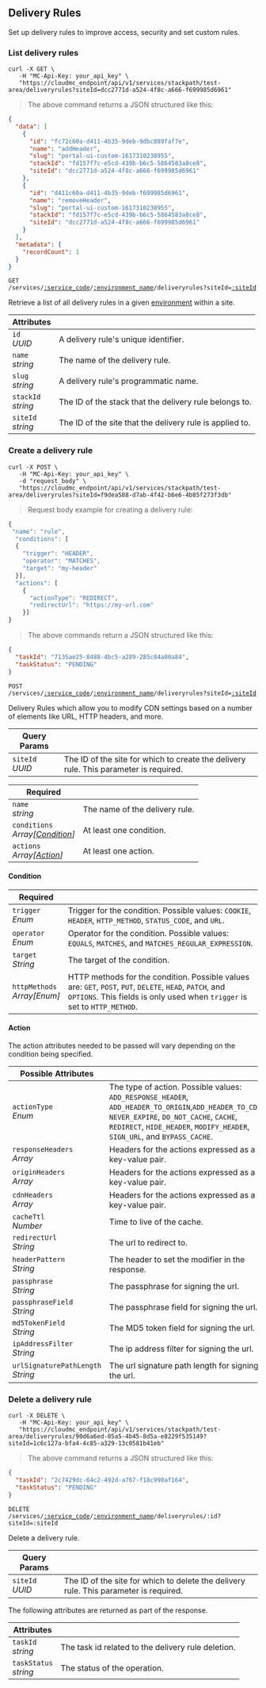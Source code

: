 ## Delivery Rules

Set up delivery rules to improve access, security and set custom rules.

<!-------------------- LIST DELIVERY_RULE -------------------->

### List delivery rules

```shell
curl -X GET \
   -H "MC-Api-Key: your_api_key" \
   "https://cloudmc_endpoint/api/v1/services/stackpath/test-area/deliveryrules?siteId=dcc2771d-a524-4f8c-a666-f699985d6961"
```
> The above command returns a JSON structured like this:

```json
{
  "data": [
    {
      "id": "fc72c60a-d411-4b35-9deb-9dbc889faf7e",
      "name": "addHeader",
      "slug": "portal-ui-custom-1617310238955",
      "stackId": "fd157f7c-e5cd-439b-b6c5-5864583a8ce8",
      "siteId": "dcc2771d-a524-4f8c-a666-f699985d6961"
    },
    {
      "id": "d411c60a-d411-4b35-9deb-f699985d6961",
      "name": "removeHeader",
      "slug": "portal-ui-custom-1617310238955",
      "stackId": "fd157f7c-e5cd-439b-b6c5-5864583a8ce8",
      "siteId": "dcc2771d-a524-4f8c-a666-f699985d6961"  
    }
  ],
  "metadata": {
    "recordCount": 1
  }
}
```

<code>GET /services/<a href="#administration-service-connections">:service_code</a>/<a href="#administration-environments">:environment_name</a>/deliveryrules?siteId=<a href="#stackpath-sites">:siteId</a></code>

Retrieve a list of all delivery rules in a given [environment](#administration-environments) within a site.

Attributes | &nbsp;
------- | -----------
`id`<br/>*UUID* | A delivery rule's unique identifier. 
`name`<br/>*string* | The name of the delivery rule.
`slug`<br/>*string* | A delivery rule's programmatic name.
`stackId`<br/>*string* | The ID of the stack that the delivery rule belongs to.
`siteId`<br/>*string* | The ID of the site that the delivery rule is applied to.

<!-------------------- CREATE A DELIVERY RULE -------------------->

### Create a delivery rule

```shell
curl -X POST \
   -H "MC-Api-Key: your_api_key" \
   -d "request_body" \
   "https://cloudmc_endpoint/api/v1/services/stackpath/test-area/deliveryrules?siteId=f9dea588-d7ab-4f42-b6e6-4b85f273f3db"
```

> Request body example for creating a delivery rule:

```js
{
 "name": "rule",
  "conditions": [
  {
    "trigger": "HEADER",
    "operator": "MATCHES",
    "target": "my-header"
  }],
  "actions": [
    {
      "actionType": "REDIRECT",
      "redirectUrl": "https://my-url.com"
    }]
}
```

> The above commands return a JSON structured like this:

```json
{
  "taskId": "7135ae25-8488-4bc5-a289-285c84a00a84",
  "taskStatus": "PENDING"
}
```
<code>POST /services/<a href="#administration-service-connections">:service_code</a>/<a href="#administration-environments">:environment_name</a>/deliveryrules?siteId=<a href="#stackpath-sites">:siteId</a></code>

Delivery Rules which allow you to modify CDN settings based on a number of elements like URL, HTTP headers, and more.

Query Params | &nbsp;
---- | -----------
`siteId`<br/>*UUID* | The ID of the site for which to create the delivery rule. This parameter is required.

Required| &nbsp;
------------------------| -----------
`name`<br/>*string* | The name of the delivery rule.
`conditions`<br/>*Array[[Condition](#stackpath-condition)]* | At least one condition.
`actions`<br/>*Array[[Action](#stackpath-action)]* | At least one action.

#### Condition

Required| &nbsp;
------------------------| -----------
`trigger`<br/>*Enum* | Trigger for the condition. Possible values: `COOKIE`, `HEADER`, `HTTP_METHOD`, `STATUS_CODE`, and `URL`.
`operator`<br/>*Enum* | Operator for the condition. Possible values: `EQUALS`, `MATCHES`, and `MATCHES_REGULAR_EXPRESSION`.
`target`<br/>*String* | The target of the condition.
`httpMethods`<br/>*Array[Enum]* | HTTP methods for the condition. Possible values are: `GET`, `POST`, `PUT`, `DELETE`, `HEAD`, `PATCH`, and `OPTIONS`. This fields is only used when `trigger` is set to `HTTP_METHOD`.

#### Action

The action attributes needed to be passed will vary depending on the condition being specified.

Possible Attributes| &nbsp;
------------------------| -----------
`actionType`<br/>*Enum* | The type of action. Possible values: `ADD_RESPONSE_HEADER`, `ADD_HEADER_TO_ORIGIN`,`ADD_HEADER_TO_CDN`, `NEVER_EXPIRE`, `DO_NOT_CACHE`, `CACHE`, `REDIRECT`, `HIDE_HEADER`, `MODIFY_HEADER`, `SIGN_URL`, and `BYPASS_CACHE`.
`responseHeaders`<br/>*Array* | Headers for the actions expressed as a key-value pair.
`originHeaders`<br/>*Array* | Headers for the actions expressed as a key-value pair.
`cdnHeaders`<br/>*Array* | Headers for the actions expressed as a key-value pair.
`cacheTtl`<br/>*Number* | Time to live of the cache.
`redirectUrl`<br/>*String* | The url to redirect to.
`headerPattern`<br/>*String* | The header to set the modifier in the response.
`passphrase`<br/>*String* | The passphrase for signing the url.
`passphraseField`<br/>*String* | The passphrase field for signing the url.
`md5TokenField`<br/>*String* | The MD5 token field for signing the url.
`ipAddressFilter`<br/>*String* | The ip address filter for signing the url.
`urlSignaturePathLength`<br/>*String* | The url signature path length for signing the url.

<!-------------------- DELETE A DELIVERY RULE -------------------->

### Delete a delivery rule

```shell
curl -X DELETE \
   -H "MC-Api-Key: your_api_key" \
   "https://cloudmc_endpoint/api/v1/services/stackpath/test-area/deliveryrules/90d6a6ed-05a5-4b45-8d5a-e8229f535149?siteId=1c6c127a-bfa4-4c85-a329-13c0581b41eb"
```
> The above command returns a JSON structured like this:

```json
{
  "taskId": "2c7429dc-64c2-492d-a767-f18c990af164",
  "taskStatus": "PENDING"
}
```

<code>DELETE /services/<a href="#administration-service-connections">:service_code</a>/<a href="#administration-environments">:environment_name</a>/deliveryrules/:id?siteId=:siteId</code>

Delete a delivery rule.

Query Params | &nbsp;
---- | -----------
`siteId`<br/>*UUID* | The ID of the site for which to delete the delivery rule. This parameter is required.

The following attributes are returned as part of the response.

Attributes | &nbsp;
------- | -----------
`taskId` <br/>*string* | The task id related to the delivery rule deletion.
`taskStatus` <br/>*string* | The status of the operation.
